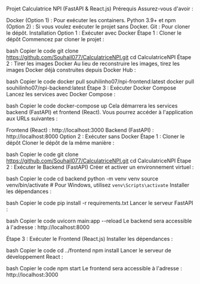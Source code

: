 Projet Calculatrice NPI (FastAPI & React.js)
Prérequis
Assurez-vous d'avoir :

Docker (Option 1) : Pour exécuter les containers.
Python 3.9+ et npm (Option 2) : Si vous voulez exécuter le projet sans Docker.
Git : Pour cloner le dépôt.
Installation
Option 1 : Exécuter avec Docker
Étape 1 : Cloner le dépôt
Commencez par cloner le projet :

bash
Copier le code
git clone https://github.com/Souhail077/CalculatriceNPI.git
cd CalculatriceNPI
Étape 2 : Tirer les images Docker
Au lieu de reconstruire les images, tirez les images Docker déjà construites depuis Docker Hub :

bash
Copier le code
docker pull souhilinho07/npi-frontend:latest
docker pull souhilinho07/npi-backend:latest
Étape 3 : Exécuter Docker Compose
Lancez les services avec Docker Compose :

bash
Copier le code
docker-compose up
Cela démarrera les services backend (FastAPI) et frontend (React). Vous pourrez accéder à l'application aux URLs suivantes :

Frontend (React) : http://localhost:3000
Backend (FastAPI) : http://localhost:8000
Option 2 : Exécuter sans Docker
Étape 1 : Cloner le dépôt
Cloner le dépôt de la même manière :

bash
Copier le code
git clone https://github.com/Souhail077/CalculatriceNPI.git
cd CalculatriceNPI
Étape 2 : Exécuter le Backend (FastAPI)
Créer et activer un environnement virtuel :

bash
Copier le code
cd backend
python -m venv venv
source venv/bin/activate  # Pour Windows, utilisez `venv\Scripts\activate`
Installer les dépendances :

bash
Copier le code
pip install -r requirements.txt
Lancer le serveur FastAPI :

bash
Copier le code
uvicorn main:app --reload
Le backend sera accessible à l'adresse : http://localhost:8000

Étape 3 : Exécuter le Frontend (React.js)
Installer les dépendances :

bash
Copier le code
cd ../frontend
npm install
Lancer le serveur de développement React :

bash
Copier le code
npm start
Le frontend sera accessible à l'adresse : http://localhost:3000
